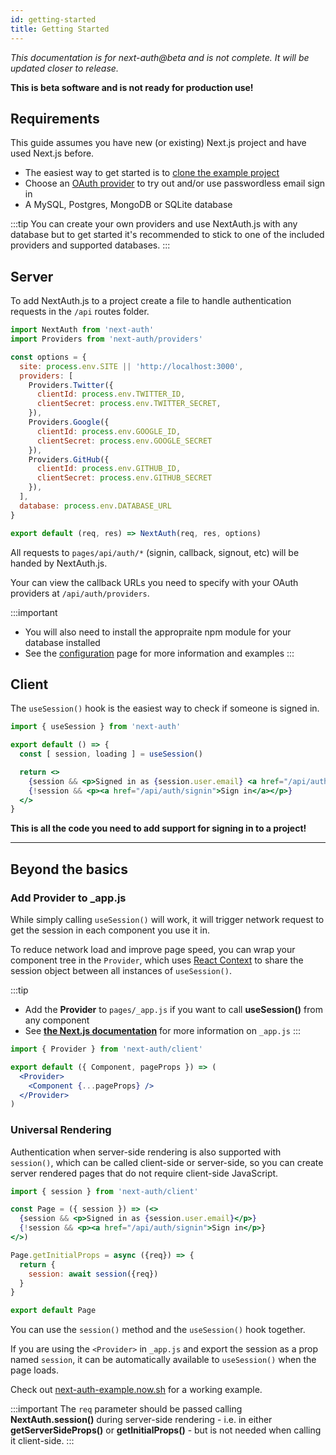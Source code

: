 ```yaml
---
id: getting-started
title: Getting Started
---
```


*This documentation is for next-auth@beta and is not complete. It will be updated closer to release.*

**This is beta software and is not ready for production use!**

## Requirements  

This guide assumes you have new (or existing) Next.js project and have used Next.js before.

* The easiest way to get started is to [clone the example project](https://github.com/iaincollins/next-auth-example)
* Choose an [OAuth provider](/providers) to try out and/or use passwordless email sign in
* A MySQL, Postgres, MongoDB or SQLite database

:::tip
You can create your own providers and use NextAuth.js with any database but to get started it's recommended to stick to one of the included providers and supported databases.
:::

## Server

To add NextAuth.js to a project create a file to handle authentication requests in the `/api` routes folder.

```javascript title="/pages/api/auth/[...slug].js"
import NextAuth from 'next-auth'
import Providers from 'next-auth/providers'

const options = {
  site: process.env.SITE || 'http://localhost:3000',
  providers: [
    Providers.Twitter({
      clientId: process.env.TWITTER_ID,
      clientSecret: process.env.TWITTER_SECRET,
    }),
    Providers.Google({
      clientId: process.env.GOOGLE_ID,
      clientSecret: process.env.GOOGLE_SECRET
    }),
    Providers.GitHub({
      clientId: process.env.GITHUB_ID,
      clientSecret: process.env.GITHUB_SECRET
    }),
  ],
  database: process.env.DATABASE_URL
}

export default (req, res) => NextAuth(req, res, options)
```

All requests to `pages/api/auth/*` (signin, callback, signout, etc) will be handed by NextAuth.js.

Your can view the callback URLs you need to specify with your OAuth providers at `/api/auth/providers`.

:::important
* You will also need to install the appropraite npm module for your database installed 
* See the [configuration](/configuration) page for more information and examples
:::

## Client 

The `useSession()` hook is the easiest way to check if someone is signed in.

```jsx {5} title="/pages/index.js"
import { useSession } from 'next-auth'

export default () => {
  const [ session, loading ] = useSession()

  return <>
    {session && <p>Signed in as {session.user.email} <a href="/api/auth/signout">Sign out</a></p>}
    {!session && <p><a href="/api/auth/signin">Sign in</a></p>}
  </>
}
```

**This is all the code you need to add support for signing in to a project!**

---

## Beyond the basics

### Add Provider to _app.js

While simply calling `useSession()` will work, it will trigger network request to get the session in each component you use it in.

To reduce network load and improve page speed, you can wrap your component tree in the `Provider`, which uses [React Context](https://reactjs.org/docs/context.html) to share the session object between all instances of `useSession()`.

:::tip
* Add the **Provider** to `pages/_app.js` if you want to call **useSession()** from any component
* See [**the Next.js documentation**](https://nextjs.org/docs/advanced-features/custom-app) for more information on `_app.js`
:::

```jsx {5,7} title="/pages/_app.js"
import { Provider } from 'next-auth/client'

export default ({ Component, pageProps }) => (
  <Provider>
    <Component {...pageProps} />
  </Provider>
)
```

### Universal Rendering

Authentication when server-side rendering is also supported with `session()`, which can be called client-side or server-side, so you can create server rendered pages that do not require client-side JavaScript.

```jsx {3,10} title="/pages/index.js"
import { session } from 'next-auth/client'

const Page = ({ session }) => (<>
  {session && <p>Signed in as {session.user.email}</p>}
  {!session && <p><a href="/api/auth/signin">Sign in</p>}
</>)

Page.getInitialProps = async ({req}) => {
  return {
    session: await session({req})
  }
}

export default Page
```

You can use the `session()` method and the `useSession()` hook together. 

If you are using the `<Provider>` in `_app.js` and export the session as a prop named `session`, it can be automatically available to `useSession()` when the page loads.

Check out [next-auth-example.now.sh](https://next-auth-example.now.sh) for a working example.

:::important
The `req` parameter should be passed calling **NextAuth.session()** during server-side rendering - i.e. in either **getServerSideProps()** or **getInitialProps()** - but is not needed when calling it client-side.
:::
